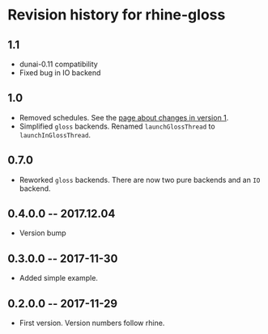 # Revision history for rhine-gloss

## 1.1

* dunai-0.11 compatibility
* Fixed bug in IO backend

## 1.0

* Removed schedules. See the [page about changes in version 1](/version1.md).
* Simplified `gloss` backends. Renamed `launchGlossThread` to `launchInGlossThread`.

## 0.7.0

* Reworked `gloss` backends.
  There are now two pure backends and an `IO` backend.

## 0.4.0.0 -- 2017.12.04

* Version bump

## 0.3.0.0  -- 2017-11-30

* Added simple example.

## 0.2.0.0  -- 2017-11-29

* First version. Version numbers follow rhine.

